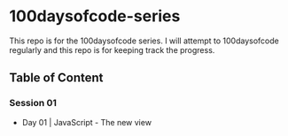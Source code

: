 # 100daysofcode-series
This repo is for the 100daysofcode series. I will attempt to 100daysofcode regularly and this repo is for keeping track the progress.

## Table of Content

### Session 01
- Day 01 | JavaScript - The new view

